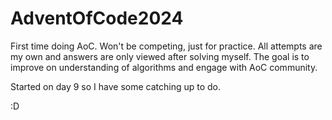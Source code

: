 # AdventOfCode2024

First time doing AoC. Won't be competing, just for practice.
All attempts are my own and answers are only viewed after solving myself.
The goal is to improve on understanding of algorithms and engage with AoC community.

Started on day 9 so I have some catching up to do. 

:D